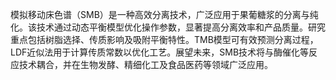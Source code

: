

模拟移动床色谱（SMB）是一种高效分离技术，广泛应用于果葡糖浆的分离与纯化。该技术通过动态平衡模型优化操作参数，显著提高分离效率和产品质量。研究重点包括树脂选择、传质影响及吸附平衡特性。TMB模型可有效预测分离过程，LDF近似法用于计算传质常数以优化工艺。展望未来，SMB技术将与酶催化等反应技术耦合，并在生物发酵、精细化工及食品医药等领域广泛应用。